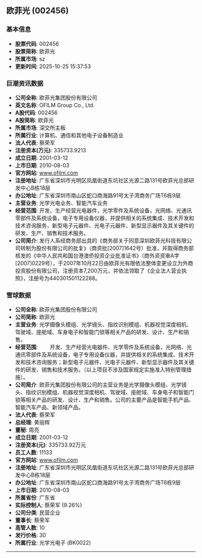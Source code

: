 ## 欧菲光 (002456)

### 基本信息

- **股票代码**: 002456
- **股票简称**: 欧菲光
- **所属市场**: sz
- **更新时间**: 2025-10-25 15:37:53

### 巨潮资讯数据

- **公司全称**: 欧菲光集团股份有限公司
- **英文名称**: OFILM Group Co., Ltd.
- **A股代码**: 002456
- **A股简称**: 欧菲光
- **所属市场**: 深交所主板
- **所属行业**: 计算机、通信和其他电子设备制造业
- **法人代表**: 蔡荣军
- **注册资本(万元)**: 335733.9213
- **成立日期**: 2001-03-12
- **上市日期**: 2010-08-03
- **官方网站**: www.ofilm.com
- **注册地址**: 广东省深圳市光明区凤凰街道东坑社区光源二路131号欧菲光总部研发中心B栋18层
- **办公地址**: 广东省深圳市南山区蛇口商海路91号太子湾商务广场T6栋9层
- **主营业务**: 光学光电业务、智能汽车业务
- **经营范围**: 开发、生产经营光电器件，光学零件及系统设备，光网络、光通讯零部件及系统设备，电子专用设备仪器，并提供相关的系统集成、技术开发和技术咨询服务，新型电子元器件、光电子元器件、新型显示器件及其关键件的研发、生产、销售和技术服务。
- **公司简介**: 发行人系经商务部出具的《商务部关于同意深圳欧菲光科技有限公司转制为股份有限公司的批复》（商资批[2007]1642号）批准，并取得商务部核发的《中华人民共和国台港澳侨投资企业批准证书》（商外资资审A字[2007]0229号），于2007年10月22日由欧菲光有限依法整体变更设立为外商投资股份有限公司，注册资本7,200万元，并依法领取了《企业法人营业执照》，注册号为440301501122288。

### 雪球数据

- **公司全称**: 欧菲光集团股份有限公司
- **公司简称**: 欧菲光
- **主营业务**: 光学摄像头模组、光学镜头、指纹识别模组、机器视觉深度相机、驾驶域、座舱域、车身电子和智能门锁等相关产品的研发、设计、生产和销售。
- **经营范围**: 　　开发、生产经营光电器件、光学零件及系统设备，光网络、光通讯零部件及系统设备，电子专用设备仪器，并提供相关的系统集成、技术开发和技术咨询服务；新型电子元器件、光电子元器件、新型显示器件及其关键件的研发、销售和技术服务。（以上项目不涉及国家规定实施准入特别管理措施）。
- **公司简介**: 欧菲光集团股份有限公司的主营业务是光学摄像头模组、光学镜头、指纹识别模组、机器视觉深度相机、驾驶域、座舱域、车身电子和智能门锁等相关产品的研发、设计、生产和销售。公司的主要产品是智能手机产品、智能汽车产品、新领域产品。
- **法人代表**: 蔡荣军
- **总经理**: 黄丽辉
- **董秘**: 周亮
- **成立日期**: 2001-03-12
- **注册资本(元)**: 335733.92万元
- **员工人数**: 11133
- **官方网站**: www.ofilm.com
- **注册地址**: 广东省深圳市光明区凤凰街道东坑社区光源二路131号欧菲光总部研发中心B栋18层
- **办公地址**: 广东省深圳市南山区蛇口商海路91号太子湾商务广场T6栋9层
- **上市日期**: 2010-08-03
- **所属省份**: 广东省
- **实际控制人**: 蔡荣军 (9.26%)
- **公司分类**: 民营企业
- **董事长**: 蔡荣军
- **高管人数**: 10
- **发行价格**: 30
- **所属行业**: 光学光电子 (BK0022)

---